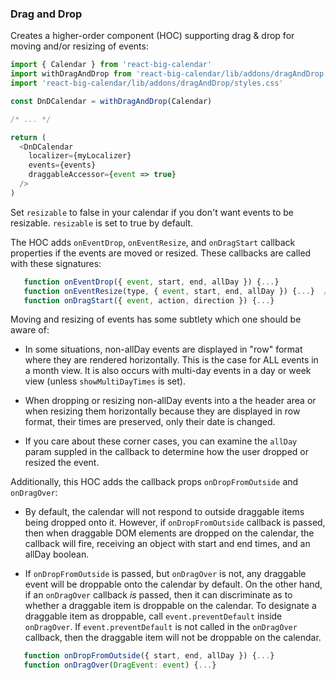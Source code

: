### Drag and Drop

Creates a higher-order component (HOC) supporting drag & drop for moving and/or resizing of events:

```js
import { Calendar } from 'react-big-calendar'
import withDragAndDrop from 'react-big-calendar/lib/addons/dragAndDrop'
import 'react-big-calendar/lib/addons/dragAndDrop/styles.css'

const DnDCalendar = withDragAndDrop(Calendar)

/* ... */

return (
  <DnDCalendar
    localizer={myLocalizer}
    events={events}
    draggableAccessor={event => true}
  />
)
```

Set `resizable` to false in your calendar if you don't want events to be resizable.
`resizable` is set to true by default.

The HOC adds `onEventDrop`, `onEventResize`, and `onDragStart` callback properties if the events are
moved or resized. These callbacks are called with these signatures:

```js
   function onEventDrop({ event, start, end, allDay }) {...}
   function onEventResize(type, { event, start, end, allDay }) {...}  // type is always 'drop'
   function onDragStart({ event, action, direction }) {...}
```

Moving and resizing of events has some subtlety which one should be aware of:

- In some situations, non-allDay events are displayed in "row" format where they
  are rendered horizontally. This is the case for ALL events in a month view. It
  is also occurs with multi-day events in a day or week view (unless `showMultiDayTimes`
  is set).

- When dropping or resizing non-allDay events into a the header area or when
  resizing them horizontally because they are displayed in row format, their
  times are preserved, only their date is changed.

- If you care about these corner cases, you can examine the `allDay` param suppled
  in the callback to determine how the user dropped or resized the event.

Additionally, this HOC adds the callback props `onDropFromOutside` and `onDragOver`:

- By default, the calendar will not respond to outside draggable items being dropped
  onto it. However, if `onDropFromOutside` callback is passed, then when draggable
  DOM elements are dropped on the calendar, the callback will fire, receiving an
  object with start and end times, and an allDay boolean.

- If `onDropFromOutside` is passed, but `onDragOver` is not, any draggable event will be
  droppable onto the calendar by default. On the other hand, if an `onDragOver` callback
  _is_ passed, then it can discriminate as to whether a draggable item is droppable on the
  calendar. To designate a draggable item as droppable, call `event.preventDefault`
  inside `onDragOver`. If `event.preventDefault` is not called in the `onDragOver`
  callback, then the draggable item will not be droppable on the calendar.

```js
   function onDropFromOutside({ start, end, allDay }) {...}
   function onDragOver(DragEvent: event) {...}
```
